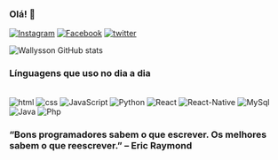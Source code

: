 
### Olá! 🥋

[![Instagram](https://img.shields.io/badge/Instagram-E4405F?style=for-the-badge&logo=instagram&logoColor=white)](https://www.instagram.com/wallyssonsousa_/)
[![Facebook](https://img.shields.io/badge/Facebook-1877F2?style=for-the-badge&logo=facebook&logoColor=white)](https://www.facebook.com)
[![twitter](https://img.shields.io/badge/Twitter-1DA1F2?style=for-the-badge&logo=twitter&logoColor=white)](https://twitter.com/home)

![Wallysson GitHub stats](https://github-readme-stats.vercel.app/api?username=uWallysson&show_icons=true&theme=radical)


### Línguagens que uso no dia a dia

<div style="display: inline_block"><br/>
    <img alignt="center" alt="html" src="https://img.shields.io/badge/HTML5-E34F26?style=for-the-badge&logo=html5&logoColor=white">
     <img alignt="center" alt="css" src="https://img.shields.io/badge/CSS3-1572B6?style=for-the-badge&logo=css3&logoColor=white">
    <img alignt="center" alt="JavaScript" src="https://img.shields.io/badge/JavaScript-323330?style=for-the-badge&logo=javascript&logoColor=F7DF1Ee">
    <img alignt="center" alt="Python" src="https://img.shields.io/badge/Python-14354C?style=for-the-badge&logo=python&logoColor=white"> 
   <img alignt="center" alt="React" src="https://img.shields.io/badge/React-20232A?style=for-the-badge&logo=react&logoColor=61DAFB"> 
    <img alignt="center" alt="React-Native" src="https://img.shields.io/badge/React_Native-20232A?style=for-the-badge&logo=react&logoColor=61DAFB">  
    <img alignt="center" alt="MySql" src="https://img.shields.io/badge/MySQL-00000F?style=for-the-badge&logo=mysql&logoColor=white"> 
    <img alignt="center" alt="Java" src="https://img.shields.io/badge/Java-ED8B00?style=for-the-badge&logo=java&logoColor=white">  
    <img alignt="center" alt="Php" src="https://img.shields.io/badge/PHP-777BB4?style=for-the-badge&logo=php&logoColor=white">     
</div>

### “Bons programadores sabem o que escrever. Os melhores sabem o que reescrever.” – Eric Raymond
